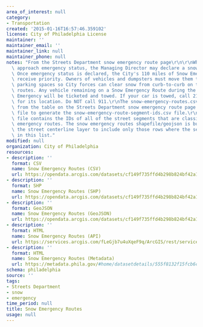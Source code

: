 ```yaml
---
area_of_interest: null
category: 
- Transportation
created: '2015-01-16T16:57:46.359102'
license: City of Philadelphia License
maintainer: ''
maintainer_email: ''
maintainer_link: null
maintainer_phone: null
notes: "From the Streets Department snow emergency route page\r\n\r\nWhen snow accumulations\
  \ approach emergency status, the Managing Director may declare a snow emergency.\
  \ Once emergency status is declared, the City's 110 miles of Snow Emergency Routes\
  \ receive priority. Owners of vehicles and dumpsters must move them to alternate\
  \ parking spaces so City forces can clear snow from curb-to-curb on the emergency\
  \ routes. Any vehicle remaining on a Snow Emergency Route during the declared Snow\
  \ Emergency will be ticketed and towed. If your car is towed, call 215-686-SNOW\
  \ for its location. Do NOT call 911.\r\nThe snow-emergency-routes.csv file was created\
  \ from the table on the Streets Department snow emergency route page. I used this\
  \ file to generate the snow-emergency-route-segment-ids.csv file.\r\n\r\nThe snow-emergency-route-segment-ids.csv\
  \ file contains the IDs of all of the street segments that are classified as snow\
  \ emergency routes. The snow emergency routes shapefile/geojson is built by filtering\
  \ the street centerline layer to include only those rows where the seg_id is contained\
  \ in this list."
modified: null
organization: City of Philadelphia
resources:
- description: ''
  format: CSV
  name: Snow Emergency Routes (CSV)
  url: https://opendata.arcgis.com/datasets/cf149f735ffd4b298b824bf42a1f7cb3_0.csv
- description: ''
  format: SHP
  name: Snow Emergency Routes (SHP)
  url: https://opendata.arcgis.com/datasets/cf149f735ffd4b298b824bf42a1f7cb3_0.zip
- description: ''
  format: GeoJSON
  name: Snow Emergency Routes (GeoJSON)
  url: https://opendata.arcgis.com/datasets/cf149f735ffd4b298b824bf42a1f7cb3_0.geojson
- description: ''
  format: HTML
  name: Snow Emergency Routes (API)
  url: https://services.arcgis.com/fLeGjb7u4uXqeF9q/ArcGIS/rest/services/SNOW_EMERGENCY_ROUTES/FeatureServer/0/query?where=1%3D1
- description: ''
  format: HTML
  name: Snow Emergency Routes (Metadata)
  url: https://metadata.phila.gov/#home/datasetdetails/555f8132f15fcb6c6ed4412d/representationdetails/55438ab49b989a05172d0d54/?view_286_sort=field_12|asc
schema: philadelphia
source: ''
tags:
- Streets Department
- snow
- emergency
time_period: null
title: Snow Emergency Routes
usage: null
---
```

